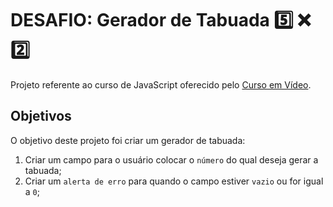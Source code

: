 # DESAFIO: Gerador de Tabuada :five: :x: :two:

Projeto referente ao curso de JavaScript oferecido pelo [Curso em Vídeo](https://www.youtube.com/c/CursoemV%C3%ADdeo).

## Objetivos

O objetivo deste projeto foi criar um gerador de tabuada:
1. Criar um campo para o usuário colocar o `número` do qual deseja gerar a tabuada;
2. Criar um `alerta de erro` para quando o campo estiver `vazio` ou for igual a `0`;

